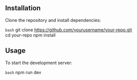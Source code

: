 ## Installation

Clone the repository and install dependencies:

```bash```
git clone https://github.com/yourusername/your-repo.git <br>
cd your-repo
npm install

## Usage

To start the development server:

```bash```
npm run dev
